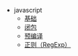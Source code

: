 <!--
 * @Author: 钱巍
 * @Date: 2022-11-25 12:02:17
 * @LastEditTime: 2022-11-25 12:02:17
 * @LastEditors: 钱巍
 * @Description: javascript
 * @FilePath: \auto.javascriptd:\wei.qian\learn\docs\page\javascript\_sidebar.md
 * 没有理想，何必远方。
-->
- javascript
  - [基础](page/javascript/index.md)
  - [闭包](page/javascript/bibao.md)
  - [预编译](page/javascript/预编译.md)
  - [正则（RegExp）](page/javascript/RegExp.md)
